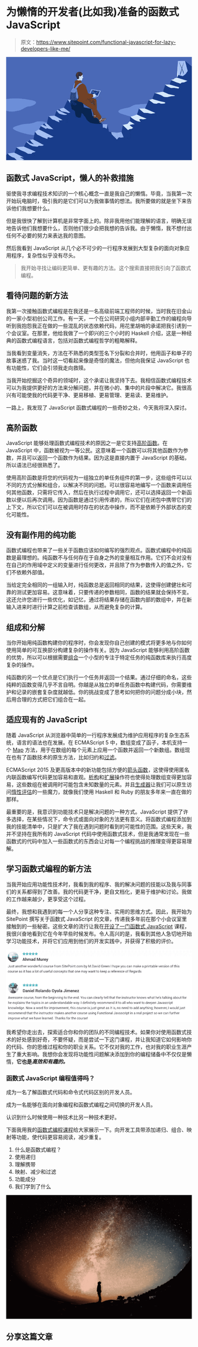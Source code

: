# 为懒惰的开发者(比如我)准备的函数式 JavaScript

> 原文：<https://www.sitepoint.com/functional-javascript-for-lazy-developers-like-me/>

 [![Functional JavaScript for Lazy Developers](img/46046bb0a17cf31fe05a3d08a9ae6315.png)](https://www.sitepoint.com/premium/courses/functional-javascript-programming-2922/?utm_source=sitepoint&utm_medium=article&utm_campaign=0095_functional_javascript_programming)

## 函数式 JavaScript，懒人的补救措施

驱使我寻求编程技术知识的一个核心概念一直是我自己的懒惰。毕竟，当我第一次开始玩电脑时，吸引我的是它们可以为我做事情的想法。我所要做的就是坐下来告诉他们我想要什么。

但是我很快了解到计算机是非常字面上的。除非我用他们能理解的语言，明确无误地告诉他们我想要什么，否则他们很少会把我想的告诉我。由于懒惰，我不想付出任何不必要的努力来表达我的意图。

然后我看到 JavaScript 从几个必不可少的一行程序发展到大型复杂的面向对象应用程序，复杂性似乎没有尽头。

> 我开始寻找让编码更简单、更有趣的方法。这个搜索直接把我引向了函数式编程。

## 看待问题的新方法

我第一次接触函数式编程是在我还是一名高级前端工程师的时候，当时我在旧金山的一家小型初创公司工作。有一天，一个在公司研究小组内部辛勤工作的编程向导听到我抱怨我正在做的一些混乱的状态依赖代码，用花里胡哨的承诺把我引诱到一个会议室。在那里，他给我做了一个即兴的三个小时的 Haskell 介绍，这是一种经典的函数式编程语言，包括对函数式编程哲学的粗略解释。

当我看到变量消失，方法在不熟悉的类型签名下分裂和合并时，他用函子和单子的故事迷惑了我。当时这一切看起来像是奇怪的魔法，但他向我保证 JavaScript 也有功能性，它们会引领我走向救赎。

当我开始挖掘这个奇异的领域时，这个承诺让我坚持下去。我相信函数式编程技术可以为我提供更好的方法来分解问题，并在微小的、集中的片段中解决它。我很高兴有可能使我的代码更干净、更易移植、更易管理、更易读、更易维护。

一路上，我发现了 JavaScript 函数式编程的一些奇妙之处，今天我将深入探讨。

## 高阶函数

JavaScript 能够处理函数式编程技术的原因之一是它支持[高阶函数](https://www.sitepoint.com/higher-order-functions-javascript/)。在 JavaScript 中，函数被视为一等公民。这意味着一个函数可以将其他函数作为参数，并且可以返回一个函数作为结果。因为这是直接内置于 JavaScript 的基础，所以语法已经很熟悉了。

使用高阶函数是将您的代码视为一组独立的单任务组件的第一步，这些组件可以以不同的方式分解和组合，以解决不同的问题。可以很容易地编写一个函数来调用任何其他函数，只需将它传入，然后在执行过程中调用它，还可以选择返回一个新函数以便以后再次调用。因为函数是通过引用传递的，所以它们在闭包中携带它们的上下文，所以它们可以在被调用时存在的状态中操作，而不是依赖于外部状态的变化可能性。

## 没有副作用的纯功能

函数式编程也带来了一些关于函数应该如何编写的强烈观点。函数式编程中的纯函数是最理想的。纯函数不与任何存在于自身之外的变量相互作用。它们不会对没有在自己的作用域中定义的变量进行任何更改，并且除了作为参数传入的值之外，它们不依赖外部值。

当给定完全相同的一组输入时，纯函数总是返回相同的结果，这使得创建健壮和可靠的测试更加容易。这意味着，只要传递的参数相同，函数的结果就会保持不变。这还允许您进行一些优化，如记忆，通过将结果存储在函数内部的数组中，并在新输入进来时进行计算之前检查该数组，从而避免复杂的计算。

## 组成和分解

当你开始用纯函数构建你的程序时，你会发现你自己创建的模式将更多地与你如何使用简单的可互换部分构建复杂的操作有关。因为 JavaScript 能够利用高阶函数的优势，所以可以根据需要[组合](https://www.sitepoint.com/function-composition-building-blocks-for-maintainable-code/)一个小型的专注于特定任务的纯函数库来执行高度复杂的操作。

纯函数的另一个优点是它们执行一个任务并返回一个结果。通过仔细的命名，这些纯粹的函数变得几乎不言自明。你越是从独立的单任务函数中构建代码，你需要维护和记录的嵌套复杂度就越低。你的挑战变成了思考如何把你的问题分成小块，然后用合理的方式把它们组合在一起。

## 适应现有的 JavaScript

随着 JavaScript 从浏览器中简单的一行程序发展成为维护应用程序的复杂生态系统，语言的语法也在发展。在 ECMAScript 5 中，数组变成了函子，本机支持一个 [Map](https://www.sitepoint.com/map-reduce-functional-javascript/) 方法，用于在数组的每个元素上应用一个函数并返回一个新数组。数组现在也有了函数技术的原生方法，比如归约和[过滤](https://www.sitepoint.com/filtering-and-chaining-in-functional-javascript/)。

ECMAScript 2015 及更高版本中的新功能包括方便的[箭头函数](https://www.sitepoint.com/es6-arrow-functions-new-fat-concise-syntax-javascript/)，这使得使用匿名内联函数编写代码更加容易和直观。[析构](https://www.sitepoint.com/es6-destructuring-assignment/)和[扩展](https://www.sitepoint.com/lodash-features-replace-es6/)操作符也使得处理数组变得更加容易，这些数组在被调用时可能包含未知数量的元素。并且[生成器](https://www.sitepoint.com/ecmascript-2015-generators-and-iterators/)让我们可以原生访问[惰性评估](https://www.sitepoint.com/functional-programming-pure-functions/)的一些魔力，就像我们使用 Haskell 和 Ruby 的朋友多年来一直在做的那样。

最重要的是，我意识到功能技术只是解决问题的一种方式。JavaScript 提供了许多选择，在某些情况下，命令式或面向对象的方法更有意义。将函数式编程添加到我的技能清单中，只是扩大了我在遇到问题时看到的可能性的范围。这些天来，我并不坚持在我所有的 JavaScript 代码中使用函数式技术，但是我通常发现在一些函数式的代码中加入一些函数式的东西会让对每一个编程挑战的推理变得更容易理解。

## 学习函数式编程的新方法

当我开始应用功能性技术时，我看到我的程序、我的解决问题的技能以及我与同事们的关系都得到了改善。我的代码更干净，更自文档化，更易于维护和讨论。我做的工作越来越少，更享受这个过程。

最终，我想和我遇到的每一个人分享这种专注、实用的思维方式。因此，我开始为 SitePoint 撰写关于函数式 JavaScript 的文章，传递我多年前在那个小会议室里接触到的一些秘密。这些文章的流行让我在[开设了一门函数式 JavaScript](https://www.sitepoint.com/premium/courses/functional-javascript-programming-2922/?utm_source=sitepoint&utm_medium=article&utm_campaign=0095_functional_javascript_programming) 课程，我很兴奋地看到它在今年早些时候发布。令人高兴的是，我看到其他人急切地开始学习功能技术，并将它们应用到他们的开发实践中，并获得了积极的评价。

![Functional JavaScript Programming reviews](img/2d36a1bfd86da9662d6ae3023eb29167.png)

我希望你走出去，探索适合你和你的团队的不同编程技术。如果你对使用函数式技术的好处感到好奇，不要怀疑，而是尝试一下这门课程，并让我知道它如何影响你的代码、你的思维过程和你的职业关系。它不仅对我的工作，也对我的职业生涯产生了重大影响。我想你会发现将功能性问题解决添加到你的编程储备中不仅仅是懒惰，**它也是*高效和有趣的。***

### 函数式 JavaScript 编程值得吗？

成为一名了解函数式代码和命令式代码区别的开发人员。

成为一名能够在面向对象编程和函数式编程之间切换的开发人员。

认识到什么时候使用一种技术比另一种技术更好。

下面我用我的[函数式编程课程](https://www.sitepoint.com/premium/courses/functional-javascript-programming-2922/?utm_source=sitepoint&utm_medium=article&utm_campaign=0095_functional_javascript_programming)给大家展示一下。向开发工具带添加递归、组合、映射等功能，使代码更容易阅读，减少重复。

1.  什么是函数式编程？
2.  使用递归
3.  理解携带
4.  映射、减少和过滤
5.  功能成分
6.  我们学到了什么

[![greg-rakozy-38802 2](img/1a7335cf53eade5a798b073e906136e9.png)](https://www.sitepoint.com/premium/courses/functional-javascript-programming-2922/?utm_source=sitepoint&utm_medium=article&utm_campaign=0095_functional_javascript_programming)

## 分享这篇文章